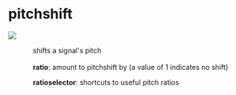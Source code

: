 
<a name=pitchshift></a><br>
# <b>pitchshift</b>
<img src="https://www.bespokesynth.com/docs/screenshots/pitchshift.png"><br>
<div style="display:inline-block;margin-left:50px;">
shifts a signal's pitch<br/><br/>
<b>ratio</b>: amount to pitchshift by (a value of 1 indicates no shift)<br>

<b>ratioselector</b>: shortcuts to useful pitch ratios<br>
